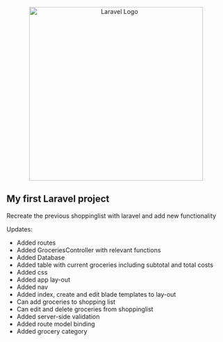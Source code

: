 <p align="center"><a href="https://laravel.com" target="_blank"><img src="https://raw.githubusercontent.com/laravel/art/master/logo-lockup/5%20SVG/2%20CMYK/1%20Full%20Color/laravel-logolockup-cmyk-red.svg" width="400" alt="Laravel Logo"></a></p>

## My first Laravel project

Recreate the previous shoppinglist with laravel and add new functionality

Updates:
- Added routes
- Added GroceriesController with relevant functions
- Added Database
- Added table with current groceries including subtotal and total costs
- Added css
- Added app lay-out
- Added nav
- Added index, create and edit blade templates to lay-out
- Can add groceries to shopping list
- Can edit and delete groceries from shoppinglist
- Added server-side validation
- Added route model binding
- Added grocery category
